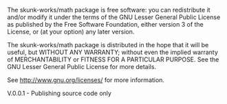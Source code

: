 The skunk-works/math package is free software: you can redistribute it
and/or modify it under the terms of the GNU Lesser General Public
License as published by the Free Software Foundation, either version 3
of the License, or (at your option) any later version.

The skunk-works/math package is distributed in the hope that it will be
useful, but WITHOUT ANY WARRANTY; without even the implied warranty of
MERCHANTABILITY or FITNESS FOR A PARTICULAR PURPOSE. See the
GNU Lesser General Public License for more details.

See <http://www.gnu.org/licenses/> for more information.

V.0.0.1 - Publishing source code only

